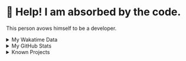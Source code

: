 # 🥺 Help! I am absorbed by the code. 

This person avows himself to be a developer.

<details>

<summary>My Wakatime Data</summary>

<!--START_SECTION:waka-->
![Lines of code](https://img.shields.io/badge/From%20Hello%20World%20I%27ve%20Written-8.8%20million%20lines%20of%20code-blue)

**🐱 My GitHub Data** 

> 📦 776.2 kB Used in GitHub's Storage 
 > 
> 🏆 488 Contributions in the Year 2024
 > 
> 🚫 Not Opted to Hire
 > 
> 📜 87 Public Repositories 
 > 
> 🔑 26 Private Repositories 
 > 
**I'm an Early 🐤** 

```text
🌞 Morning                2167 commits        ██████░░░░░░░░░░░░░░░░░░░   24.10 % 
🌆 Daytime                3835 commits        ███████████░░░░░░░░░░░░░░   42.65 % 
🌃 Evening                2915 commits        ████████░░░░░░░░░░░░░░░░░   32.42 % 
🌙 Night                  75 commits          ░░░░░░░░░░░░░░░░░░░░░░░░░   00.83 % 
```
📅 **I'm Most Productive on Wednesday** 

```text
Monday                   1108 commits        ███░░░░░░░░░░░░░░░░░░░░░░   12.32 % 
Tuesday                  1574 commits        ████░░░░░░░░░░░░░░░░░░░░░   17.50 % 
Wednesday                1576 commits        ████░░░░░░░░░░░░░░░░░░░░░   17.53 % 
Thursday                 1294 commits        ████░░░░░░░░░░░░░░░░░░░░░   14.39 % 
Friday                   1337 commits        ████░░░░░░░░░░░░░░░░░░░░░   14.87 % 
Saturday                 1126 commits        ███░░░░░░░░░░░░░░░░░░░░░░   12.52 % 
Sunday                   977 commits         ███░░░░░░░░░░░░░░░░░░░░░░   10.87 % 
```


**I Mostly Code in Go** 

```text
Python                   22 repos            ██████░░░░░░░░░░░░░░░░░░░   22.45 % 
TeX                      6 repos             ██░░░░░░░░░░░░░░░░░░░░░░░   06.12 % 
Swift                    3 repos             █░░░░░░░░░░░░░░░░░░░░░░░░   03.06 % 
Shell                    2 repos             █░░░░░░░░░░░░░░░░░░░░░░░░   02.04 % 
Rust                     2 repos             █░░░░░░░░░░░░░░░░░░░░░░░░   02.04 % 
```




 Last Updated on 25/03/2024 01:14:21 UTC
<!--END_SECTION:waka-->

</details>

<details>
 
 <summary>My GitHub Stats</summary>

[![CDFMLR's github stats](https://github-readme-stats.vercel.app/api?username=cdfmlr&count_private=true&show_icons=true)](https://github.com/anuraghazra/github-readme-stats)
 
</details>

<details>

<summary>Known Projects</summary>

[![Star History Chart](https://api.star-history.com/svg?repos=cdfmlr/pyflowchart,cdfmlr/muvtuber,cdfmlr/crud,cdfmlr/murecom-verse-1,cdfmlr/murecom-intro&type=Date)](https://star-history.com/#cdfmlr/pyflowchart&cdfmlr/muvtuber&cdfmlr/crud&cdfmlr/murecom-verse-1&cdfmlr/murecom-intro&Date)

 </details>
